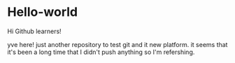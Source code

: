 # Hello-world

Hi Github learners!

yve here! just another repository to test git and it new platform.
it seems that it's been a long time that I didn't push anything so 
I'm refershing.
